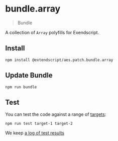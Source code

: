 # bundle.array

> Bundle

A collection of `Array` polyfills for Exendscript.


## Install

    npm install @extendscript/aes.patch.bundle.array

## Update Bundle

    npm run bundle

## Test

You can test the code against a range of [targets](https://github.com/nbqx/fakestk/blob/master/resources/versions.json):

    npm run test target-1 target-2

We keep [a log of test results](./test/results_log.md)
